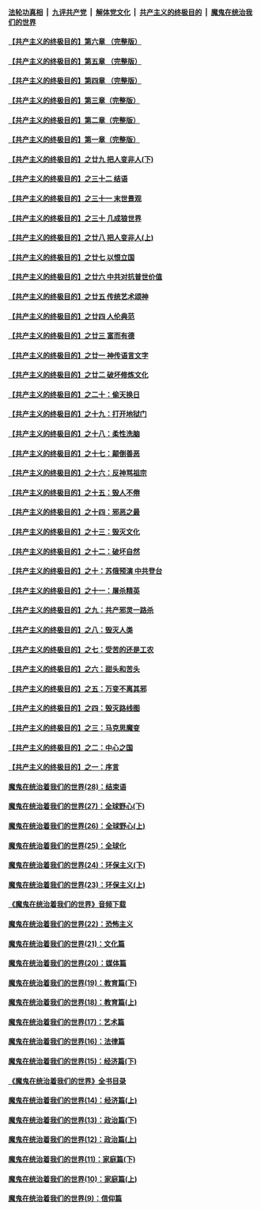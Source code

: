 

####  [法轮功真相](../../../../basic/blob/master/README.md?t=04071130) &nbsp;|&nbsp; [九评共产党](../../../../9ping.md/blob/master/README.md?t=04071130) &nbsp;|&nbsp; [解体党文化](../../../../jtdwh.md/blob/master/README.md?t=04071130)  &nbsp;|&nbsp; [共产主义的终极目的](../../../../gczydzjmd.md/blob/master/README.md?t=04071130) &nbsp;|&nbsp; [魔鬼在统治我们的世界](../../../../mgztzwmdsj.md/blob/master/README.md?t=04071130) 

#### [【共产主义的终极目的】第六章 （完整版）](../pages/nsc422/n11428913.md?t=04071130) 

#### [【共产主义的终极目的】第五章 （完整版）](../pages/nsc422/n11428912.md?t=04071130) 

#### [【共产主义的终极目的】第四章 （完整版）](../pages/nsc422/n11428907.md?t=04071130) 

#### [【共产主义的终极目的】第三章（完整版）](../pages/nsc422/n11428848.md?t=04071130) 

#### [【共产主义的终极目的】第二章（完整版）](../pages/nsc422/n11428831.md?t=04071130) 

#### [【共产主义的终极目的】第一章（完整版）](../pages/nsc422/n11417651.md?t=04071130) 

#### [【共产主义的终极目的】之廿九 把人变非人(下)](../pages/nsc422/n11344140.md?t=04071130) 

#### [【共产主义的终极目的】之三十二 结语](../pages/nsc422/n11360535.md?t=04071130) 

#### [【共产主义的终极目的】之三十一 末世景观](../pages/nsc422/n11351129.md?t=04071130) 

#### [【共产主义的终极目的】之三十 几成狼世界](../pages/nsc422/n11348280.md?t=04071130) 

#### [【共产主义的终极目的】之廿八 把人变非人(上)](../pages/nsc422/n11340492.md?t=04071130) 

#### [【共产主义的终极目的】之廿七 以恨立国](../pages/nsc422/n11336944.md?t=04071130) 

#### [【共产主义的终极目的】之廿六 中共对抗普世价值](../pages/nsc422/n11324785.md?t=04071130) 

#### [【共产主义的终极目的】之廿五 传统艺术颂神](../pages/nsc422/n11296396.md?t=04071130) 

#### [【共产主义的终极目的】之廿四 人伦典范](../pages/nsc422/n11296397.md?t=04071130) 

#### [【共产主义的终极目的】之廿三 富而有德](../pages/nsc422/n11283598.md?t=04071130) 

#### [【共产主义的终极目的】之廿一 神传语言文字](../pages/nsc422/n11263265.md?t=04071130) 

#### [【共产主义的终极目的】之廿二 破坏修炼文化](../pages/nsc422/n11245728.md?t=04071130) 

#### [【共产主义的终极目的】之二十：偷天换日](../pages/nsc422/n11238846.md?t=04071130) 

#### [【共产主义的终极目的】之十九：打开地狱门](../pages/nsc422/n11206376.md?t=04071130) 

#### [【共产主义的终极目的】之十八：柔性洗脑](../pages/nsc422/n11199994.md?t=04071130) 

#### [【共产主义的终极目的】之十七：颠倒善恶](../pages/nsc422/n11179782.md?t=04071130) 

#### [【共产主义的终极目的】之十六：反神骂祖宗](../pages/nsc422/n11166798.md?t=04071130) 

#### [【共产主义的终极目的】之十五：毁人不倦](../pages/nsc422/n11166792.md?t=04071130) 

#### [【共产主义的终极目的】之十四：邪恶之最](../pages/nsc422/n11150249.md?t=04071130) 

#### [【共产主义的终极目的】之十三：毁灭文化](../pages/nsc422/n11135227.md?t=04071130) 

#### [【共产主义的终极目的】之十二：破坏自然](../pages/nsc422/n11135214.md?t=04071130) 

#### [【共产主义的终极目的】之十：苏俄预演 中共登台](../pages/nsc422/n11118424.md?t=04071130) 

#### [【共产主义的终极目的】之十一：屠杀精英](../pages/nsc422/n11118442.md?t=04071130) 

#### [【共产主义的终极目的】之九：共产邪灵一路杀](../pages/nsc422/n11114139.md?t=04071130) 

#### [【共产主义的终极目的】之八：毁灭人类](../pages/nsc422/n11108503.md?t=04071130) 

#### [【共产主义的终极目的】之七：受苦的还是工农](../pages/nsc422/n11101809.md?t=04071130) 

#### [【共产主义的终极目的】之六：甜头和苦头](../pages/nsc422/n11096971.md?t=04071130) 

#### [【共产主义的终极目的】之五：万变不离其邪](../pages/nsc422/n11091285.md?t=04071130) 

#### [【共产主义的终极目的】之四：毁灭路线图](../pages/nsc422/n11086284.md?t=04071130) 

#### [【共产主义的终极目的】之三：马克思魔变](../pages/nsc422/n11061941.md?t=04071130) 

#### [【共产主义的终极目的】之二：中心之国](../pages/nsc422/n11047728.md?t=04071130) 

#### [【共产主义的终极目的】之一：序言](../pages/nsc422/n11086077.md?t=04071130) 

#### [魔鬼在统治着我们的世界(28)：结束语](../pages/nsc422/n10936246.md?t=04071130) 

#### [魔鬼在统治着我们的世界(27)：全球野心(下)](../pages/nsc422/n10928319.md?t=04071130) 

#### [魔鬼在统治着我们的世界(26)：全球野心(上)](../pages/nsc422/n10900318.md?t=04071130) 

#### [魔鬼在统治着我们的世界(25)：全球化](../pages/nsc422/n10788205.md?t=04071130) 

#### [魔鬼在统治着我们的世界(24)：环保主义(下)](../pages/nsc422/n10695307.md?t=04071130) 

#### [魔鬼在统治着我们的世界(23)：环保主义(上)](../pages/nsc422/n10688613.md?t=04071130) 

#### [《魔鬼在统治着我们的世界》音频下载](../pages/nsc422/n10635553.md?t=04071130) 

#### [魔鬼在统治着我们的世界(22)：恐怖主义](../pages/nsc422/n10614727.md?t=04071130) 

#### [魔鬼在统治着我们的世界(21)：文化篇](../pages/nsc422/n10597706.md?t=04071130) 

#### [魔鬼在统治着我们的世界(20)：媒体篇](../pages/nsc422/n10586579.md?t=04071130) 

#### [魔鬼在统治着我们的世界(19)：教育篇(下)](../pages/nsc422/n10564808.md?t=04071130) 

#### [魔鬼在统治着我们的世界(18)：教育篇(上)](../pages/nsc422/n10526970.md?t=04071130) 

#### [魔鬼在统治着我们的世界(17)：艺术篇](../pages/nsc422/n10499093.md?t=04071130) 

#### [魔鬼在统治着我们的世界(16)：法律篇](../pages/nsc422/n10485969.md?t=04071130) 

#### [魔鬼在统治着我们的世界(15)：经济篇(下)](../pages/nsc422/n10469975.md?t=04071130) 

#### [《魔鬼在统治着我们的世界》全书目录](../pages/nsc422/n10464261.md?t=04071130) 

#### [魔鬼在统治着我们的世界(14)：经济篇(上)](../pages/nsc422/n10457370.md?t=04071130) 

#### [魔鬼在统治着我们的世界(13)：政治篇(下)](../pages/nsc422/n10448270.md?t=04071130) 

#### [魔鬼在统治着我们的世界(12)：政治篇(上)](../pages/nsc422/n10444576.md?t=04071130) 

#### [魔鬼在统治着我们的世界(11)：家庭篇(下)](../pages/nsc422/n10440961.md?t=04071130) 

#### [魔鬼在统治着我们的世界(10)：家庭篇(上)](../pages/nsc422/n10435448.md?t=04071130) 

#### [魔鬼在统治着我们的世界(9)：信仰篇](../pages/nsc422/n10432159.md?t=04071130) 

